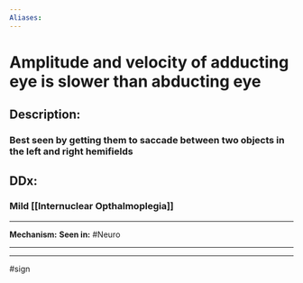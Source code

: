 ```yaml
---
Aliases:
---
```

# Amplitude and velocity of adducting eye is slower than abducting eye 
## Description:
### Best seen by getting them to saccade between two objects in the left and right hemifields 
## DDx:
### Mild [[Internuclear Opthalmoplegia]]

---
**Mechanism:**
**Seen in:** #Neuro 

---


---
#sign 
